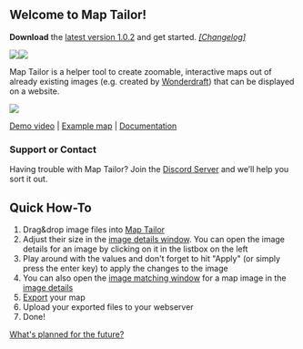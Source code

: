 ## Welcome to Map Tailor!

**Download** the [latest version 1.0.2](https://raw.githubusercontent.com/battosey/mapTailor/master/releases/MapTailor_v1-0-2.zip) and get started. _[[Changelog]](https://github.com/battosey/mapTailor/wiki#changelog)_

![](https://i.imgur.com/GnciMzt.png)![](https://github.com/battosey/mapTailor/raw/master/example/zoom-map-example.gif)

Map Tailor is a helper tool to create zoomable, interactive maps out of already existing images (e.g. created by [Wonderdraft](https://www.wonderdraft.net/)) that can be displayed on a website.

![](https://media.giphy.com/media/jP4LdxgEuC3VjFnnO9/giphy.gif)

[Demo video](https://www.youtube.com/watch?v=rI9y5wnLEGs) | [Example map](https://battosey.github.io/mapTailor/example/) | [Documentation](https://github.com/battosey/mapTailor/wiki)

### Support or Contact
Having trouble with Map Tailor? Join the [Discord Server](https://discord.gg/AUXDqn3) and we’ll help you sort it out.

## Quick How-To
1. Drag&drop image files into [Map Tailor](https://github.com/battosey/mapTailor/wiki/Main-Window)
2. Adjust their size in the [image details window](https://github.com/battosey/mapTailor/wiki/Image-Details-Window). You can open the image details for an image by clicking on it in the listbox on the left
3. Play around with the values and don't forget to hit "Apply" (or simply press the enter key) to apply the changes to the image
4. You can also open the [image matching window](https://github.com/battosey/mapTailor/wiki/Image-Matching-Window) for a map image in the [image details](https://github.com/battosey/mapTailor/wiki/Image-Details-Window)
5. [Export](https://github.com/battosey/mapTailor/wiki/Export) your map
6. Upload your exported files to your webserver
7. Done!

[What's planned for the future?](https://github.com/battosey/mapTailor/projects)
